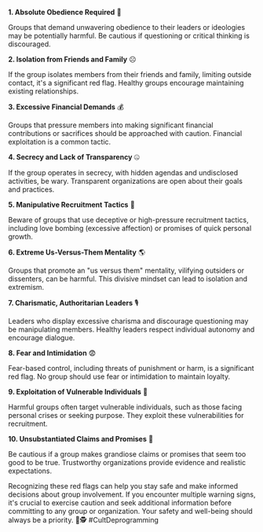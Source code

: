 **1. Absolute Obedience Required** 🤖

Groups that demand unwavering obedience to their leaders or ideologies may be potentially harmful. Be cautious if questioning or critical thinking is discouraged.

**2. Isolation from Friends and Family** ☹️

If the group isolates members from their friends and family, limiting outside contact, it's a significant red flag. Healthy groups encourage maintaining existing relationships.

**3. Excessive Financial Demands** 💰

Groups that pressure members into making significant financial contributions or sacrifices should be approached with caution. Financial exploitation is a common tactic.

**4. Secrecy and Lack of Transparency** 🤐

If the group operates in secrecy, with hidden agendas and undisclosed activities, be wary. Transparent organizations are open about their goals and practices.

**5. Manipulative Recruitment Tactics** 🎣

Beware of groups that use deceptive or high-pressure recruitment tactics, including love bombing (excessive affection) or promises of quick personal growth.

**6. Extreme Us-Versus-Them Mentality** 🌎

Groups that promote an "us versus them" mentality, vilifying outsiders or dissenters, can be harmful. This divisive mindset can lead to isolation and extremism.

**7. Charismatic, Authoritarian Leaders** 🎙️

Leaders who display excessive charisma and discourage questioning may be manipulating members. Healthy leaders respect individual autonomy and encourage dialogue.

**8. Fear and Intimidation** 😨

Fear-based control, including threats of punishment or harm, is a significant red flag. No group should use fear or intimidation to maintain loyalty.

**9. Exploitation of Vulnerable Individuals** 🎯

Harmful groups often target vulnerable individuals, such as those facing personal crises or seeking purpose. They exploit these vulnerabilities for recruitment.

**10. Unsubstantiated Claims and Promises** 🌟

Be cautious if a group makes grandiose claims or promises that seem too good to be true. Trustworthy organizations provide evidence and realistic expectations.

Recognizing these red flags can help you stay safe and make informed decisions about group involvement. If you encounter multiple warning signs, it's crucial to exercise caution and seek additional information before committing to any group or organization. Your safety and well-being should always be a priority. 🚩🕵️ #CultDeprogramming
